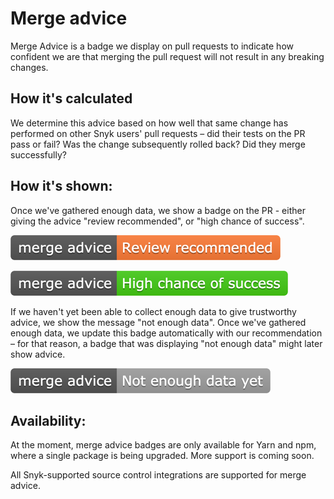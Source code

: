 # Merge advice

Merge Advice is a badge we display on pull requests to indicate how confident we are that merging the pull request will not result in any breaking changes.

## How it's calculated

We determine this advice based on how well that same change has performed on other Snyk users' pull requests – did their tests on the PR pass or fail? Was the change subsequently rolled back? Did they merge successfully?

## How it's shown:

Once we've gathered enough data, we show a badge on the PR - either giving the advice "review recommended", or "high chance of success".

![merge-advice-review-recommended.png](../../.gitbook/assets/merge-advice-review-recommended%20%282%29%20%282%29%20%282%29%20%289%29.png)

![merge-advice-high-chance-of-success.png](../../.gitbook/assets/advice-green%20%281%29%20%282%29%20%282%29%20%284%29%20%283%29%20%284%29.png)

If we haven't yet been able to collect enough data to give trustworthy advice, we show the message "not enough data". Once we've gathered enough data, we update this badge automatically with our recommendation – for that reason, a badge that was displaying "not enough data" might later show advice.

![](../../.gitbook/assets/merge-advice%20%282%29%20%282%29%20%284%29%20%282%29%20%281%29%20%2810%29.png)

## Availability:

At the moment, merge advice badges are only available for Yarn and npm, where a single package is being upgraded. More support is coming soon.

All Snyk-supported source control integrations are supported for merge advice.

